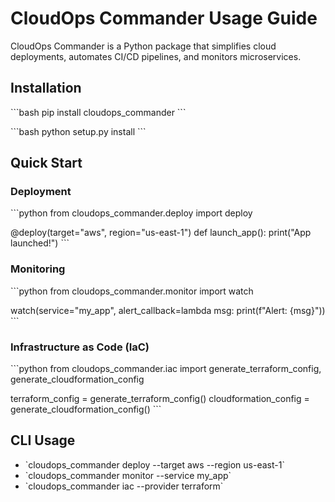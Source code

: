 # CloudOps Commander Usage Guide

CloudOps Commander is a Python package that simplifies cloud deployments, automates CI/CD pipelines, and monitors microservices.

## Installation

\`\`\`bash
pip install cloudops_commander
\`\`\`

\`\`\`bash
python setup.py install
\`\`\`

## Quick Start

### Deployment

\`\`\`python
from cloudops_commander.deploy import deploy

@deploy(target="aws", region="us-east-1")
def launch_app():
    print("App launched!")
\`\`\`

### Monitoring

\`\`\`python
from cloudops_commander.monitor import watch

watch(service="my_app", alert_callback=lambda msg: print(f"Alert: {msg}"))
\`\`\`

### Infrastructure as Code (IaC)

\`\`\`python
from cloudops_commander.iac import generate_terraform_config, generate_cloudformation_config

terraform_config = generate_terraform_config()
cloudformation_config = generate_cloudformation_config()
\`\`\`

## CLI Usage

- \`cloudops_commander deploy --target aws --region us-east-1\`
- \`cloudops_commander monitor --service my_app\`
- \`cloudops_commander iac --provider terraform\`
